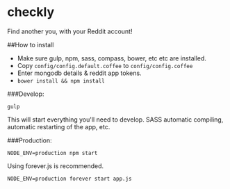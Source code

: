 # checkly
Find another you, with your Reddit account!

##How to install
- Make sure gulp, npm, sass, compass, bower, etc etc are installed.
- Copy `config/config.default.coffee` to `config/config.coffee`
- Enter mongodb details & reddit app tokens.
- `bower install && npm install`

###Develop:
```
gulp
```
This will start everything you'll need to develop. SASS automatic compiling, automatic restarting of the app, etc.

###Production:
```
NODE_ENV=production npm start
```
Using forever.js is recommended.
```
NODE_ENV=production forever start app.js
```

